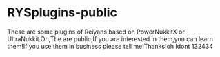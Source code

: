 # RYSplugins-public
These are some plugins of Reiyans based on PowerNukkitX or UltraNukkit.Oh,The are public,If you are interested in them,you can learn them!If you use them in business please tell me!Thanks!oh Idont 132434
